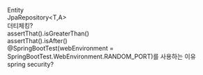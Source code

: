 Entity</br>
JpaRepository<T,A></br>
더티체킹?</br>
assertThat().isGreaterThan()</br>
assertThat().isAfter()</br>
@SpringBootTest(webEnvironment = SpringBootTest.WebEnvironment.RANDOM_PORT)를 사용하는 이유</br>
spring security?</br>